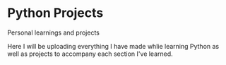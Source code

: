 # Python Projects
Personal learnings and projects

Here I will be uploading everything I have made whlie learning Python as well as projects to accompany each section I've learned.
